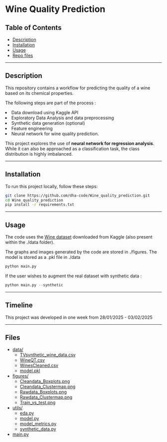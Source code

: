 # Wine Quality Prediction

## Table of Contents  
- [Description](#description)  
- [Installation](#installation)  
- [Usage](#usage) 
- [Repo files](#files) 

---

## Description  
This repository contains a workflow for predicting the quality of a wine based on its chemical properties. </br>

The following steps are part of the process : 
<li>Data download using Kaggle API
<li>Exploratory Data Analysis and data preprocessing
<li>Synthetic data generation (optional)
<li>Feature engineering
<li>Neural network for wine quality prediction.  

This project explores the use of **neural network for regression analysis**. While it can also be approached as a classification task, the class distribution is highly imbalanced.

---

## Installation  
To run this project locally, follow these steps:  
```bash
git clone https://github.com/dha-code/Wine_quality_prediction.git
cd Wine_quality_prediction
pip install -r requirements.txt 
```
---

## Usage

The code uses the [Wine dataset](https://www.kaggle.com/datasets/yasserh/wine-quality-dataset/data) downloaded from Kaggle (also present within the ./data folder).</br>

The graphs and images generated by the code are stored in ./figures. The model is stored as a .pkl file in ./data

   ```python
   python main.py
   ```

If the user wishes to augment the real dataset with synthetic data :

   ```python
   python main.py --synthetic
   ```
  
---

## Timeline

This project was developed in one week from 28/01/2025 - 03/02/2025

---

## Files 
      
* [data/](./data)
  * [TVsynthetic_wine_data.csv](./data/TVsynthetic_wine_data.csv)
  * [WineQT.csv](./data/WineQT.csv)
  * [WinesCleaned.csv](./data/WinesCleaned.csv)
  * [model.pkl](./data/model.pkl)
* [figures/](./figures)
  * [Cleandata_Boxplots.png](./figures/Cleandata_Boxplots.png)
  * [Cleandata_Clustermap.png](./figures/Cleandata_Clustermap.png)
  * [Rawdata_Boxplots.png](./figures/Rawdata_Boxplots.png)
  * [Rawdata_Clustermap.png](./figures/Rawdata_Clustermap.png)
  * [Train_vs_test.png](./figures/Train_vs_test.png)
* [utils/](./utils)
  * [eda.py](./utils/eda.py)
  * [model.py](./utils/model.py)
  * [model_metrics.py](./utils/model_metrics.py)
  * [synthetic_data.py](./utils/synthetic_data.py)
* [main.py](./main.py)
